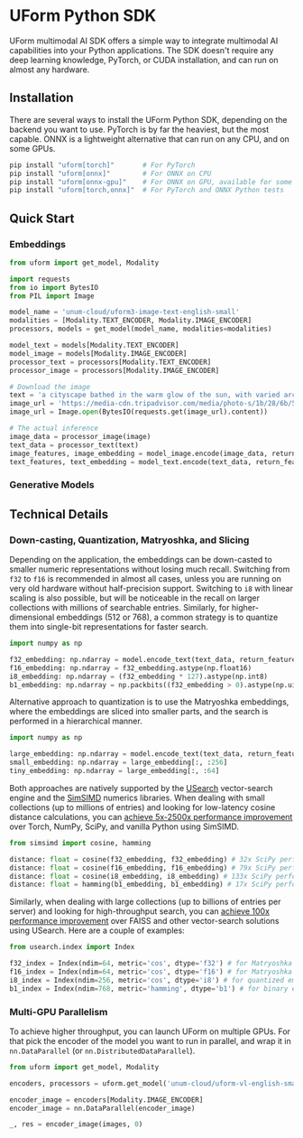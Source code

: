 # UForm Python SDK

UForm multimodal AI SDK offers a simple way to integrate multimodal AI capabilities into your Python applications.
The SDK doesn't require any deep learning knowledge, PyTorch, or CUDA installation, and can run on almost any hardware.

## Installation

There are several ways to install the UForm Python SDK, depending on the backend you want to use.
PyTorch is by far the heaviest, but the most capable.
ONNX is a lightweight alternative that can run on any CPU, and on some GPUs.

```bash
pip install "uform[torch]"       # For PyTorch
pip install "uform[onnx]"        # For ONNX on CPU
pip install "uform[onnx-gpu]"    # For ONNX on GPU, available for some platforms
pip install "uform[torch,onnx]"  # For PyTorch and ONNX Python tests
```

## Quick Start

### Embeddings

```py
from uform import get_model, Modality

import requests
from io import BytesIO
from PIL import Image

model_name = 'unum-cloud/uform3-image-text-english-small'
modalities = [Modality.TEXT_ENCODER, Modality.IMAGE_ENCODER]
processors, models = get_model(model_name, modalities=modalities)

model_text = models[Modality.TEXT_ENCODER]
model_image = models[Modality.IMAGE_ENCODER]
processor_text = processors[Modality.TEXT_ENCODER]
processor_image = processors[Modality.IMAGE_ENCODER]

# Download the image
text = 'a cityscape bathed in the warm glow of the sun, with varied architecture and a towering, snow-capped mountain rising majestically in the background'
image_url = 'https://media-cdn.tripadvisor.com/media/photo-s/1b/28/6b/53/lovely-armenia.jpg'
image_url = Image.open(BytesIO(requests.get(image_url).content))

# The actual inference
image_data = processor_image(image)
text_data = processor_text(text)
image_features, image_embedding = model_image.encode(image_data, return_features=True)
text_features, text_embedding = model_text.encode(text_data, return_features=True)
```

### Generative Models

## Technical Details

### Down-casting, Quantization, Matryoshka, and Slicing

Depending on the application, the embeddings can be down-casted to smaller numeric representations without losing much recall.
Switching from `f32` to `f16` is recommended in almost all cases, unless you are running on very old hardware without half-precision support.
Switching to `i8` with linear scaling is also possible, but will be noticeable in the recall on larger collections with millions of searchable entries.
Similarly, for higher-dimensional embeddings (512 or 768), a common strategy is to quantize them into single-bit representations for faster search.

```python
import numpy as np

f32_embedding: np.ndarray = model.encode_text(text_data, return_features=False).detach().cpu().numpy()
f16_embedding: np.ndarray = f32_embedding.astype(np.float16)
i8_embedding: np.ndarray = (f32_embedding * 127).astype(np.int8)
b1_embedding: np.ndarray = np.packbits((f32_embedding > 0).astype(np.uint8))
```

Alternative approach to quantization is to use the Matryoshka embeddings, where the embeddings are sliced into smaller parts, and the search is performed in a hierarchical manner.

```python
import numpy as np

large_embedding: np.ndarray = model.encode_text(text_data, return_features=False).detach().cpu().numpy()
small_embedding: np.ndarray = large_embedding[:, :256]
tiny_embedding: np.ndarray = large_embedding[:, :64]
```

Both approaches are natively supported by the [USearch][github-usearch] vector-search engine and the [SimSIMD][github-simsimd] numerics libraries.
When dealing with small collections (up to millions of entries) and looking for low-latency cosine distance calculations, you can [achieve 5x-2500x performance improvement][report-simsimd] over Torch, NumPy, SciPy, and vanilla Python using SimSIMD.

```python
from simsimd import cosine, hamming

distance: float = cosine(f32_embedding, f32_embedding) # 32x SciPy performance on Apple M2 CPU
distance: float = cosine(f16_embedding, f16_embedding) # 79x SciPy performance on Apple M2 CPU
distance: float = cosine(i8_embedding, i8_embedding) # 133x SciPy performance on Apple M2 CPU
distance: float = hamming(b1_embedding, b1_embedding) # 17x SciPy performance on Apple M2 CPU
```

Similarly, when dealing with large collections (up to billions of entries per server) and looking for high-throughput search, you can [achieve 100x performance improvement][report-usearch] over FAISS and other vector-search solutions using USearch.
Here are a couple of examples:

```python
from usearch.index import Index

f32_index = Index(ndim=64, metric='cos', dtype='f32') # for Matryoshka embeddings
f16_index = Index(ndim=64, metric='cos', dtype='f16') # for Matryoshka embeddings
i8_index = Index(ndim=256, metric='cos', dtype='i8') # for quantized embeddings
b1_index = Index(ndim=768, metric='hamming', dtype='b1') # for binary embeddings
```

[github-usearch]: https://github.com/unum-cloud/usearch
[github-simsimd]: https://github.com/ashvardanian/simsimd
[report-usearch]: https://www.unum.cloud/blog/2023-11-07-scaling-vector-search-with-intel
[report-simsimd]: https://ashvardanian.com/posts/python-c-assembly-comparison/

### Multi-GPU Parallelism

To achieve higher throughput, you can launch UForm on multiple GPUs.
For that pick the encoder of the model you want to run in parallel, and wrap it in `nn.DataParallel` (or `nn.DistributedDataParallel`).

```python
from uform import get_model, Modality

encoders, processors = uform.get_model('unum-cloud/uform-vl-english-small', backend='torch', device='gpu')

encoder_image = encoders[Modality.IMAGE_ENCODER]
encoder_image = nn.DataParallel(encoder_image)

_, res = encoder_image(images, 0)
```
